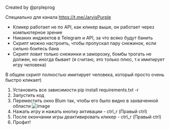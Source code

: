 Created by @prpleprog

Специально для канала https://t.me/JarvisPurple

- Кликер работает не по API, как кликер выше, он работает через компьютерное зрение
- Никаких инджектов в Telegram и API, за что всяко будут банить
- Скрипт можно настроить, чтобы пропускал пару снежинок, если сильно боитесь бана
- Скрипт ловит только снежинки и заморозку, бомбы трогать не должен, но иногда бывает (я считаю, это только плюс, т.к имитирует игру человека)

В общем скрипт полностью имитирует человека, который просто очень быстро кликает)

1. Установить все зависимости pip install requirements.txt -r
2. Запустить код
3. Переместить окно Blum так, чтобы его было видно в захваченной области
![image](https://github.com/Prple69/BlumClicker/assets/94802922/03b618d4-6ca0-41d0-bbdc-a1a30ac27961)
4. Нажать игру и нажать кнопку активации - ctrl_r (Правый ctrl)
5. После окончании игры деактивировать кликер - ctrl_r (Правый ctrl)
6. Профит!
